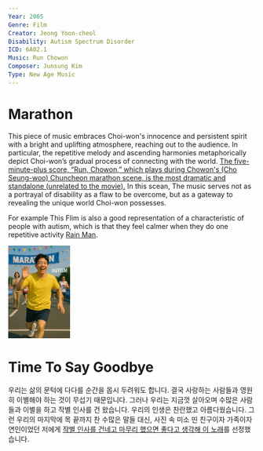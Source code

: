 ```yaml
---
Year: 2005 
Genre: Film 
Creator: Jeong Yoon-cheol
Disability: Autism Spectrum Disorder
ICD: 6A02.1
Music: Run Chowon
Composer: Junsung Kim
Type: New Age Music
---
```


# Marathon

This piece of music embraces Choi-won's innocence and persistent spirit with a bright and uplifting atmosphere, reaching out to the audience. In particular, the repetitive melody and ascending harmonies metaphorically depict Choi-won’s gradual process of connecting with the world. [The five-minute-plus score, “Run, Chowon,” which plays during Chowon's (Cho Seung-woo) Chuncheon marathon scene, is the most dramatic and standalone (unrelated to the movie).](https://youtu.be/6nM9hL95LzA?si=pFjQp4X-W6ni9pBb) In this scean, The music serves not as a portrayal of disability as a flaw to be overcome, but as a gateway to revealing the unique world Choi-won possesses.

For example This Flim is also a good representation of a characteristic of people with autism, which is that they feel calmer when they do one repetitive activity [Rain Man](ahn_ire.md). 

<img src="./lee_kyuchan_img.png" alt="Image depicting Autism" style="width:25%;" />

# Time To Say Goodbye
우리는 삶의 문턱에 다다를 순간을 몹시 두려워도 합니다. 결국 사랑하는 사람들과 영원히 이별해야 하는 것이 무섭기 때문입니다. 그러나 우리는 지금껏 살아오며 수많은 사람들과 이별을 하고 작별 인사를 건 왔습니다. 우리의 인생은 찬란했고 아름다웠습니다. 그런 우리의 마지막에 목 끝까지 찬 수많은 말들 대신, 사진 속 미소 띤 친구이자 가족이자 연인이었던 저에게 [작별 인사를 건네고 마무리 했으면 좋다고 생각해 이 노래](https://youtu.be/M3mdHmhI3cs?si=BRFTXSbDh-sq31b4)를 선정했습니다.  
